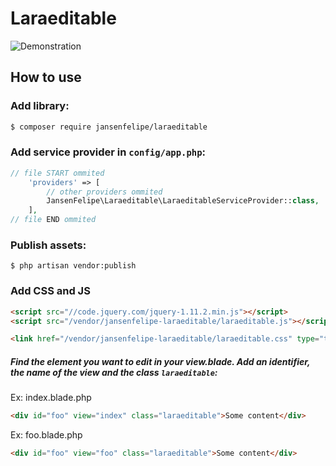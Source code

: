 # Laraeditable

![Demonstration](https://github.com/jansenfelipe/laraeditable/raw/master/demo.gif "Demonstration")

## How to use

### Add library:

```sh
$ composer require jansenfelipe/laraeditable
```

### Add service provider in `config/app.php`:
    
```php
// file START ommited
    'providers' => [
        // other providers ommited
        JansenFelipe\Laraeditable\LaraeditableServiceProvider::class,
    ],
// file END ommited
``` 

### Publish assets:

```shell
$ php artisan vendor:publish
```

### Add CSS and JS

```html
<script src="//code.jquery.com/jquery-1.11.2.min.js"></script>
<script src="/vendor/jansenfelipe-laraeditable/laraeditable.js"></script>

<link href="/vendor/jansenfelipe-laraeditable/laraeditable.css" type="text/css" media="screen" rel="stylesheet">
```

##### Find the element you want to edit in your view.blade. Add an identifier, the name of the view and the class `laraeditable`:

Ex: index.blade.php

```html
<div id="foo" view="index" class="laraeditable">Some content</div>
```
Ex: foo.blade.php

```html
<div id="foo" view="foo" class="laraeditable">Some content</div>
```
